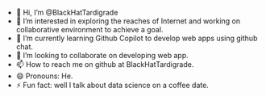 - 👋 Hi, I’m @BlackHatTardigrade
- 👀 I’m interested in exploring the reaches of Internet and working on collaborative environment to achieve a goal.
- 🌱 I’m currently learning Github Copilot to develop web apps using github chat.
- 💞️ I’m looking to collaborate on developing web app.
- 📫 How to reach me on github at BlackHatTardigrade.
- 😄 Pronouns: He.
- ⚡ Fun fact: well I talk about data science on a coffee date.

<!---
BlackHatTardigrade/BlackHatTardigrade is a ✨ special ✨ repository because its `README.md` (this file) appears on your GitHub profile.
You can click the Preview link to take a look at your changes.
--->
